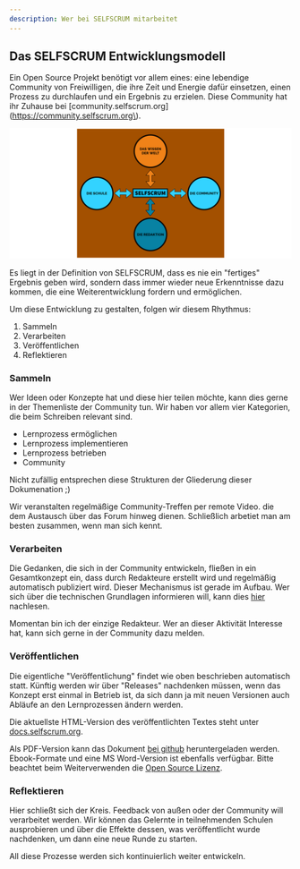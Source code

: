 ```yaml
---
description: Wer bei SELFSCRUM mitarbeitet
---
```


## Das SELFSCRUM Entwicklungsmodell

Ein Open Source Projekt benötigt vor allem eines: eine lebendige Community von Freiwilligen, die ihre Zeit und Energie dafür einsetzen, einen Prozess zu durchlaufen und ein Ergebnis zu erzielen. Diese Community hat ihr Zuhause bei \[community.selfscrum.org\]\(https://community.selfscrum.org\).

![Die Akteure im SELFSCRUM Entwicklungsmodell](../.gitbook/assets/grafik%20%284%29.png)

Es liegt in der Definition von SELFSCRUM, dass es nie ein "fertiges" Ergebnis geben wird, sondern dass immer wieder neue Erkenntnisse dazu kommen, die eine Weiterentwicklung fordern und ermöglichen.

Um diese Entwicklung zu gestalten, folgen wir diesem Rhythmus:

1. Sammeln
2. Verarbeiten
3. Veröffentlichen
4. Reflektieren

### Sammeln

Wer Ideen oder Konzepte hat und diese hier teilen möchte, kann dies gerne in der Themenliste der Community tun. Wir haben vor allem vier Kategorien, die beim Schreiben relevant sind.

* Lernprozess ermöglichen
* Lernprozess implementieren
* Lernprozess betrieben
* Community

Nicht zufällig entsprechen diese Strukturen der Gliederung dieser Dokumenation ;\)

Wir veranstalten regelmäßige Community-Treffen per remote Video. die dem Austausch über das Forum hinweg dienen. Schließlich arbetiet man am besten zusammen, wenn man sich kennt.

### Verarbeiten

Die Gedanken, die sich in der Community entwickeln, fließen in ein Gesamtkonzept ein, dass durch Redakteure erstellt wird und regelmäßig automatisch publiziert wird. Dieser Mechanismus ist gerade im Aufbau. Wer sich über die technischen Grundlagen informieren will, kann dies [hier](https://selfscrum.org/de/post/docproduction/) nachlesen.

Momentan bin ich der einzige Redakteur. Wer an dieser Aktivität Interesse hat, kann sich gerne in der Community dazu melden.

### Veröffentlichen

Die eigentliche "Veröffentlichung" findet wie oben beschrieben automatisch statt. Künftig werden wir über "Releases" nachdenken müssen, wenn das Konzept erst einmal in Betrieb ist, da sich dann ja mit neuen Versionen auch Abläufe an den Lernprozessen ändern werden.

Die aktuellste HTML-Version des veröffentlichten Textes steht unter [docs.selfscrum.org](https://docs.selfscrum.org).

Als PDF-Version kann das Dokument [bei github](https://github.com/selfscrum/selfscrum/raw/master/out/SELFSCRUM.pdf) heruntergeladen werden. Ebook-Formate und eine MS Word-Version ist ebenfalls verfügbar. Bitte beachtet beim Weiterverwenden die [Open Source Lizenz](../appendix/license.md).

### Reflektieren

Hier schließt sich der Kreis. Feedback von außen oder der Community will verarbeitet werden. Wir können das Gelernte in teilnehmenden Schulen ausprobieren und über die Effekte dessen, was veröffentlicht wurde nachdenken, um dann eine neue Runde zu starten.

All diese Prozesse werden sich kontinuierlich weiter entwickeln.

